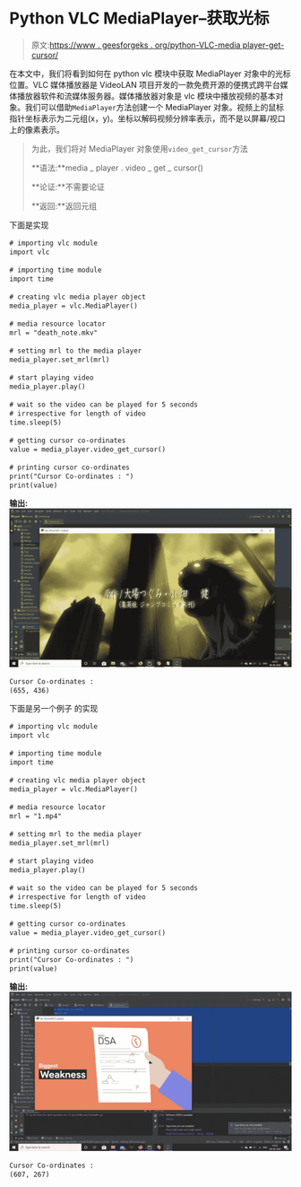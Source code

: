 # Python VLC MediaPlayer–获取光标

> 原文:[https://www . geesforgeks . org/python-VLC-media player-get-cursor/](https://www.geeksforgeeks.org/python-vlc-mediaplayer-getting-cursor/)

在本文中，我们将看到如何在 python vlc 模块中获取 MediaPlayer 对象中的光标位置。VLC 媒体播放器是 VideoLAN 项目开发的一款免费开源的便携式跨平台媒体播放器软件和流媒体服务器。媒体播放器对象是 vlc 模块中播放视频的基本对象。我们可以借助`MediaPlayer`方法创建一个 MediaPlayer 对象。视频上的鼠标指针坐标表示为二元组(x，y)。坐标以解码视频分辨率表示，而不是以屏幕/视口上的像素表示。

> 为此，我们将对 MediaPlayer 对象使用`video_get_cursor`方法
> 
> **语法:**media _ player . video _ get _ cursor()
> 
> **论证:**不需要论证
> 
> **返回:**返回元组

下面是实现

```
# importing vlc module
import vlc

# importing time module
import time

# creating vlc media player object
media_player = vlc.MediaPlayer()

# media resource locator
mrl = "death_note.mkv"

# setting mrl to the media player
media_player.set_mrl(mrl)

# start playing video
media_player.play()

# wait so the video can be played for 5 seconds
# irrespective for length of video
time.sleep(5)

# getting cursor co-ordinates
value = media_player.video_get_cursor()

# printing cursor co-ordinates
print("Cursor Co-ordinates : ")
print(value)
```

**输出:**
![](img/33c5fe6e13ea1c939ea793883a04f9c7.png)

```
Cursor Co-ordinates : 
(655, 436)

```

下面是另一个例子
的实现

```
# importing vlc module
import vlc

# importing time module
import time

# creating vlc media player object
media_player = vlc.MediaPlayer()

# media resource locator
mrl = "1.mp4"

# setting mrl to the media player
media_player.set_mrl(mrl)

# start playing video
media_player.play()

# wait so the video can be played for 5 seconds
# irrespective for length of video
time.sleep(5)

# getting cursor co-ordinates
value = media_player.video_get_cursor()

# printing cursor co-ordinates
print("Cursor Co-ordinates : ")
print(value)
```

**输出:**
![](img/adad80dcd4fb054e2f8093e65d2cb30f.png)

```
Cursor Co-ordinates : 
(607, 267)
```
